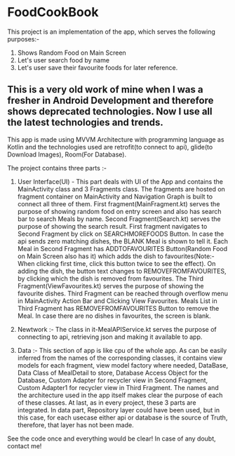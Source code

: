# FoodCookBook
This project is an implementation of the app, which serves the following purposes:-
1. Shows Random Food on Main Screen
2. Let's user search food by name
3. Let's user save their favourite foods for later reference.

## This is a very old work of mine when I was a fresher in Android Development and therefore shows deprecated technologies. Now I use all the latest technologies and trends. 
This app is made using MVVM Architecture with programming language as Kotlin and the technologies used are retrofit(to connect to api), glide(to Download Images), Room(For Database).

The project contains three parts :- 


1. User Interface(UI) - This part deals with UI of the App and contains the MainActivity class and 3 Fragments class. The fragments are hosted on fragment container on MainActivity and Navigation Graph is built to connect all three of them. First fragment(MainFragment.kt) serves the purpose of showing random food on entry screen and also has search bar to search Meals by name. Second Fragment(Search.kt) serves the purpose of showing the search result. First fragment navigates to Second Fragment by click on SEARCHMOREFOODS Button. In case the api sends zero matching dishes, the BLANK Meal is shown to tell it. Each Meal in Second Fragment has ADDTOFAVOURITES Button(Random Food on Main Screen also has it) which adds the dish to favourites(Note:- When clicking first time, click this button twice to see the effect). On adding the dish, the button text changes to REMOVEFROMFAVOURITES, by clicking which the dish is removed from favourites. The Third Fragment(ViewFavourites.kt) serves the purpose of showing the favourite dishes. Third Fragment can be reached through overflow menu in MainActivity Action Bar and Clicking View Favourites. Meals List in Third Fragment has REMOVEFROMFAVOURITES Button to remove the Meal. In case there are no dishes in favourites, the screen is blank.


2. Newtwork :- The class in it-MealAPIService.kt serves the purpose of connecting to api, retrieving json and making it available to app.


3. Data :- This section of app is like cpu of the whole app. As can be easily inferred from the names of the corresponding classes, it contains view models for each fragment, view model factory where needed, DataBase, Data Class of MealDetail to store, Database Access Object for the Database, Custom Adapter for recycler view in Second Fragment, Custom Adapter1 for recycler view in Third Fragment. The names and the architecture used in the app itself makes clear the purpose of each of these classes.
At last, as in every project, these 3 parts are integrated. In data part, Repository layer could have been used, but in this case, for each usecase either api or database is the source of Truth, therefore, that layer has not been made.

See the code once and everything would be clear! In case of any doubt, contact me!
